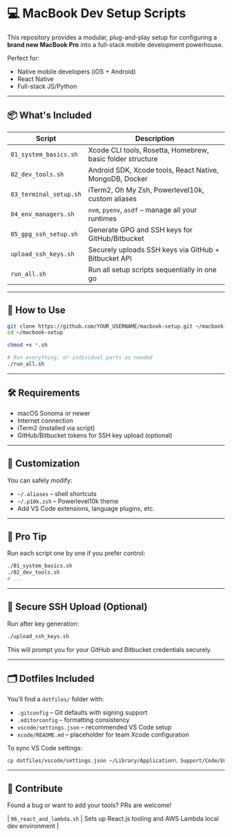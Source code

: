 # 💻 MacBook Dev Setup Scripts

This repository provides a modular, plug-and-play setup for configuring a **brand new MacBook Pro** into a full-stack mobile development powerhouse.

Perfect for:
- Native mobile developers (iOS + Android)
- React Native
- Full-stack JS/Python

---

## 📦 What's Included

| Script | Description |
|--------|-------------|
| `01_system_basics.sh` | Xcode CLI tools, Rosetta, Homebrew, basic folder structure |
| `02_dev_tools.sh`     | Android SDK, Xcode tools, React Native, MongoDB, Docker |
| `03_terminal_setup.sh`| iTerm2, Oh My Zsh, Powerlevel10k, custom aliases |
| `04_env_managers.sh`  | `nvm`, `pyenv`, `asdf` – manage all your runtimes |
| `05_gpg_ssh_setup.sh` | Generate GPG and SSH keys for GitHub/Bitbucket |
| `upload_ssh_keys.sh`  | Securely uploads SSH keys via GitHub + Bitbucket API |
| `run_all.sh`          | Run all setup scripts sequentially in one go |

---

## 🚀 How to Use

```bash
git clone https://github.com/YOUR_USERNAME/macbook-setup.git ~/macbook-setup
cd ~/macbook-setup

chmod +x *.sh

# Run everything, or individual parts as needed
./run_all.sh
```

---

## 🛠 Requirements

- macOS Sonoma or newer
- Internet connection
- iTerm2 (installed via script)
- GitHub/Bitbucket tokens for SSH key upload (optional)

---

## 📌 Customization

You can safely modify:
- `~/.aliases` – shell shortcuts
- `~/.p10k.zsh` – Powerlevel10k theme
- Add VS Code extensions, language plugins, etc.

---

## 🧠 Pro Tip

Run each script one by one if you prefer control:
```bash
./01_system_basics.sh
./02_dev_tools.sh
# ...
```

---

## 🔐 Secure SSH Upload (Optional)

Run after key generation:

```bash
./upload_ssh_keys.sh
```

This will prompt you for your GitHub and Bitbucket credentials securely.

---

## 🗂 Dotfiles Included

You’ll find a `dotfiles/` folder with:

- `.gitconfig` – Git defaults with signing support
- `.editorconfig` – formatting consistency
- `vscode/settings.json` – recommended VS Code setup
- `xcode/README.md` – placeholder for team Xcode configuration

To sync VS Code settings:

```bash
cp dotfiles/vscode/settings.json ~/Library/Application\ Support/Code/User/
```

---

## 🤘 Contribute

Found a bug or want to add your tools? PRs are welcome!


| `06_react_and_lambda.sh` | Sets up React.js tooling and AWS Lambda local dev environment |
